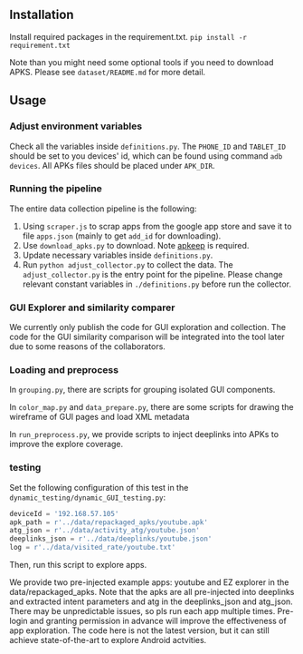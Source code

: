## Installation

Install required packages in the requirement.txt.
`pip install -r requirement.txt`

Note than you might need some optional tools if you need to download APKS. Please see `dataset/README.md` for more detail.

## Usage

### Adjust environment variables

Check all the variables inside `definitions.py`.
The `PHONE_ID` and `TABLET_ID` should be set to you devices' id, which
can be found using command `adb devices`. All APKs files should be placed under `APK_DIR`.

### Running the pipeline

The entire data collection pipeline is the following:

1. Using `scraper.js` to scrap apps from the google app store and save it to file `apps.json` (mainly to get `add_id` for downloading).
2. Use `download_apks.py` to download. Note [apkeep](https://github.com/EFForg/apkeep) is required.
3. Update necessary variables inside `definitions.py`.
4. Run `python adjust_collector.py` to collect the data.
   The `adjust_collector.py` is the entry point for the pipeline.
   Please change relevant constant variables in `./definitions.py` before run the collector.

### GUI Explorer and similarity comparer

We currently only publish the code for GUI exploration and collection. The code for the GUI similarity comparison will be integrated into the tool later due to some reasons of the collaborators.

### Loading and preprocess

In `grouping.py`, there are scripts for grouping isolated GUI components.

In `color_map.py` and `data_prepare.py`, there are some scripts for drawing the wireframe of GUI pages and load XML metadata

In `run_preprocess.py`, we provide scripts to inject deeplinks into APKs to improve the explore coverage.

### testing

Set the following configuration of this test in the `dynamic_testing/dynamic_GUI_testing.py`:

```python
deviceId = '192.168.57.105'
apk_path = r'../data/repackaged_apks/youtube.apk'
atg_json = r'../data/activity_atg/youtube.json'
deeplinks_json = r'../data/deeplinks/youtube.json'
log = r'../data/visited_rate/youtube.txt'
```

Then, run this script to explore apps.

We provide two pre-injected example apps: youtube and EZ explorer in the data/repackaged_apks.
Note that the apks are all pre-injected into deeplinks and extracted intent parameters and atg in the deeplinks_json and atg_json.
There may be unpredictable issues, so pls run each app multiple times.
Pre-login and granting permission in advance will improve the effectiveness of app exploration.
The code here is not the latest version, but it can still achieve state-of-the-art to explore Android actvities.
